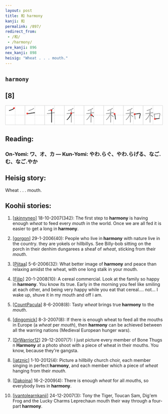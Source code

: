 ```yaml
---
layout: post
title: 和 harmony
kanji: 和
permalink: /897/
redirect_from:
 - /和/
 - /harmony/
pre_kanji: 896
nex_kanji: 898
heisig: "Wheat . . . mouth."
---
```


## `harmony`

## [8]

<div class="stroke"><img src="../images/E5928C.png" /></div>

## Reading:

### On-Yomi: ワ、オ、カ &mdash; Kun-Yomi: やわ.らぐ、やわ.らげる、なご.む、なご.やか

## Heisig story:

Wheat . . . mouth.

## Koohii stories:

1) [<a href="http://kanji.koohii.com/profile/skinnyneo">skinnyneo</a>] 18-10-2007(342): The first step to<strong> harmony</strong> is having enough <em>wheat</em> to feed every <em>mouth</em> in the world. Once we are all fed it is easier to get a long in<strong> harmony</strong>.

2) [<a href="http://kanji.koohii.com/profile/gorgon">gorgon</a>] 29-1-2006(40): People who live in<strong> harmony</strong> with nature live in the country. they are yokels or hillbillys. See Billy-bob sitting on the porch in their denhim dungarees a sheaf of <em>wheat</em>, sticking from their <em>mouth</em>.

3) [<a href="http://kanji.koohii.com/profile/Piitaa">Piitaa</a>] 5-6-2006(32): What better image of<strong> harmony</strong> and peace than relaxing amidst the wheat, with one long stalk in your mouth.

4) [<a href="http://kanji.koohii.com/profile/Filip">Filip</a>] 20-1-2008(10): A cereal commercial. Look at the family so happy in<strong> harmony</strong>. You know its true. Early in the morning you feel like smiling at each other, and being very happy while you eat that cereal.... not... I wake up, shuve it in my mouth and off i am.

5) [<a href="http://kanji.koohii.com/profile/CountPacula">CountPacula</a>] 8-6-2008(8): Tasty <em>wheat</em> brings true<strong> harmony</strong> to the <em>mouth</em>.

6) [<a href="http://kanji.koohii.com/profile/dingomick">dingomick</a>] 8-3-2007(8): If there is enough wheat to feed all the mouths in Europe (a <em>wheat</em> per <em>mouth</em>), then <strong>harmony</strong> can be achieved between all the warring nations (Medieval European hunger wars).

7) [<a href="http://kanji.koohii.com/profile/DrWarrior12">DrWarrior12</a>] 29-12-2007(7): I just picture every member of Bone Thugs n<strong> Harmony</strong> at a photo shoot with a piece of wheat in their mouths. You know, because they&#039;re gangsta.

8) [<a href="http://kanji.koohii.com/profile/jatznic">jatznic</a>] 1-10-2012(4): Picture a hillbilly church choir, each member singing in perfect<strong> harmony</strong>, and each member which a piece of <em>wheat</em> hanging from their <em>mouth</em>.

9) [<a href="http://kanji.koohii.com/profile/Dakoina">Dakoina</a>] 16-2-2009(4): There is enough <em>wheat</em> for all <em>mouth</em>s, so everybody lives in<strong> harmony</strong>.

10) [<a href="http://kanji.koohii.com/profile/ivantolearnkanji">ivantolearnkanji</a>] 24-12-2007(3): Tony the Tiger, Toucan Sam, Dig&#039;em Frog and the Lucky Charms Leprechaun mouth their way through a four-part<strong> harmony</strong>.
